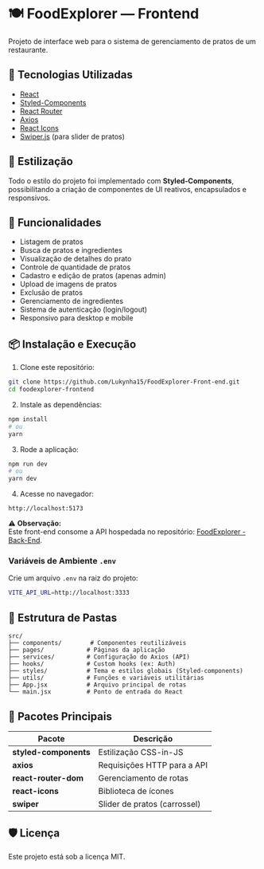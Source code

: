 
# 🍽️ FoodExplorer — Frontend

Projeto de interface web para o sistema de gerenciamento de pratos de um restaurante.

## 🚀 Tecnologias Utilizadas

- [React](https://reactjs.org/)
- [Styled-Components](https://styled-components.com/)
- [React Router](https://reactrouter.com/)
- [Axios](https://axios-http.com/)
- [React Icons](https://react-icons.github.io/react-icons/)
- [Swiper.js](https://swiperjs.com/) (para slider de pratos)

## 🎨 Estilização

Todo o estilo do projeto foi implementado com **Styled-Components**, possibilitando a criação de componentes de UI reativos, encapsulados e responsivos.

## 🔧 Funcionalidades

- Listagem de pratos
- Busca de pratos e ingredientes
- Visualização de detalhes do prato
- Controle de quantidade de pratos
- Cadastro e edição de pratos (apenas admin)
- Upload de imagens de pratos
- Exclusão de pratos
- Gerenciamento de ingredientes
- Sistema de autenticação (login/logout)
- Responsivo para desktop e mobile

## 📦 Instalação e Execução

1. Clone este repositório:

```bash
git clone https://github.com/Lukynha15/FoodExplorer-Front-end.git
cd foodexplorer-frontend
```

2. Instale as dependências:

```bash
npm install
# ou
yarn
```

3. Rode a aplicação:

```bash
npm run dev
# ou
yarn dev
```

4. Acesse no navegador:

```
http://localhost:5173
```

⚠️ **Observação:**  
Este front-end consome a API hospedada no repositório: [FoodExplorer - Back-End](https://github.com/Lukynha15/FoodExplorer-Back-end).

### Variáveis de Ambiente `.env`

Crie um arquivo `.env` na raiz do projeto:

```bash
VITE_API_URL=http://localhost:3333
```

## 📂 Estrutura de Pastas

```
src/
├── components/        # Componentes reutilizáveis
├── pages/            # Páginas da aplicação
├── services/         # Configuração do Axios (API)
├── hooks/            # Custom hooks (ex: Auth)
├── styles/           # Tema e estilos globais (Styled-components)
├── utils/            # Funções e variáveis utilitárias
├── App.jsx           # Arquivo principal de rotas
└── main.jsx          # Ponto de entrada do React
```

## 🧩 Pacotes Principais

| Pacote                | Descrição                                      |
| -------------------- | --------------------------------------------- |
| **styled-components** | Estilização CSS-in-JS                         |
| **axios**            | Requisições HTTP para a API                    |
| **react-router-dom** | Gerenciamento de rotas                         |
| **react-icons**      | Biblioteca de ícones                           |
| **swiper**           | Slider de pratos (carrossel)                   |


## 🛡️ Licença

Este projeto está sob a licença MIT.
